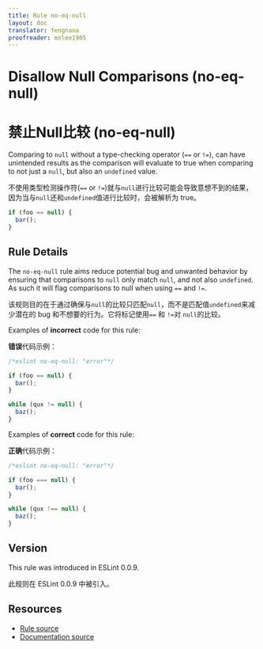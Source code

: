 ```yaml
---
title: Rule no-eq-null
layout: doc
translator: fengnana
proofreader: molee1905
---
```

<!-- Note: No pull requests accepted for this file. See README.md in the root directory for details. -->

# Disallow Null Comparisons (no-eq-null)

# 禁止Null比较 (no-eq-null)

Comparing to `null` without a type-checking operator (`==` or `!=`), can have unintended results as the comparison will evaluate to true when comparing to not just a `null`, but also an `undefined` value.

不使用类型检测操作符(`==` or `!=`)就与`null`进行比较可能会导致意想不到的结果，因为当与`null`还和`undefined`值进行比较时，会被解析为 true。

```js
if (foo == null) {
  bar();
}
```

## Rule Details

The `no-eq-null` rule aims reduce potential bug and unwanted behavior by ensuring that comparisons to `null` only match `null`, and not also `undefined`. As such it will flag comparisons to null when using `==` and `!=`.

该规则目的在于通过确保与`null`的比较只匹配`null`，而不是匹配值`undefined`来减少潜在的 bug 和不想要的行为。它将标记使用`==` 和 `!=`对 `null`的比较。

Examples of **incorrect** code for this rule:

**错误**代码示例：

```js
/*eslint no-eq-null: "error"*/

if (foo == null) {
  bar();
}

while (qux != null) {
  baz();
}
```

Examples of **correct** code for this rule:

**正确**代码示例：

```js
/*eslint no-eq-null: "error"*/

if (foo === null) {
  bar();
}

while (qux !== null) {
  baz();
}
```

## Version

This rule was introduced in ESLint 0.0.9.

此规则在 ESLint 0.0.9 中被引入。

## Resources

* [Rule source](https://github.com/eslint/eslint/tree/master/lib/rules/no-eq-null.js)
* [Documentation source](https://github.com/eslint/eslint/tree/master/docs/rules/no-eq-null.md)
